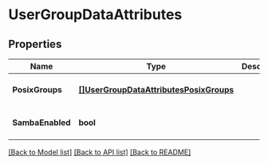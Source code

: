 # UserGroupDataAttributes

## Properties
Name | Type | Description | Notes
------------ | ------------- | ------------- | -------------
**PosixGroups** | [**[]UserGroupDataAttributesPosixGroups**](UserGroupData_attributes_posixGroups.md) |  | [optional] [default to null]
**SambaEnabled** | **bool** |  | [optional] [default to null]

[[Back to Model list]](../README.md#documentation-for-models) [[Back to API list]](../README.md#documentation-for-api-endpoints) [[Back to README]](../README.md)


